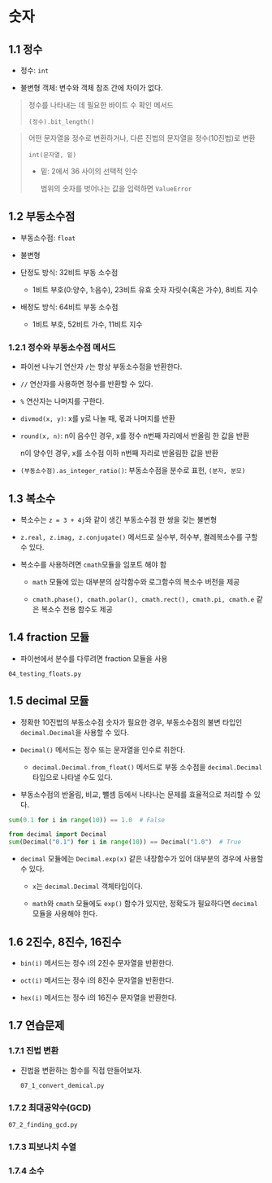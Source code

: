 # 숫자

## 1.1 정수

- 정수: `int`

- 불변형 객체: 변수와 객체 참조 간에 차이가 없다.

> 정수를 나타내는 데 필요한 바이트 수 확인 메서드
>
> `(정수).bit_length()`

> 어떤 문자열을 정수로 변환하거나, 다른 진법의 문자열을 정수(10진법)로 변환
>
> `int(문자열, 밑)`
>
> - 밑: 2에서 36 사이의 선택적 인수
> 
>   범위의 숫자를 벗어나는 값을 입력하면 `ValueError`

## 1.2 부동소수점

- 부동소수점: `float`

- 불변형

- 단정도 방식: 32비트 부동 소수점

  - 1비트 부호(0:양수, 1:음수), 23비트 유효 숫자 자릿수(혹은 가수), 8비트 지수

- 배정도 방식: 64비트 부동 소수점

  - 1비트 부호, 52비트 가수, 11비트 지수

### 1.2.1 정수와 부동소수점 메서드

- 파이썬 나누기 연산자 `/`는 항상 부동소수점을 반환한다.

- `//` 연산자를 사용하면 정수를 반환할 수 있다.

- `%` 연산자는 나머지를 구한다.

- `divmod(x, y)`: x를 y로 나눌 때, 몫과 나머지를 반환

- `round(x, n)`: n이 음수인 경우, x를 정수 n번째 자리에서 반올림 한 값을 반환

  n이 양수인 경우, x를 소수점 이하 n번째 자리로 반올림한 값을 반환

- `(부동소수점).as_integer_ratio()`: 부동소수점을 분수로 표헌, `(분자, 분모)`

## 1.3 복소수

- 복소수는 `z = 3 + 4j`와 같이 생긴 부동소수점 한 쌍을 갖는 불변형

- `z.real, z.imag, z.conjugate()` 메서드로 실수부, 허수부, 켤레복소수를 구할 수 있다.

- 복소수를 사용하려면 `cmath`모듈을 임포트 해야 함

  - `math` 모듈에 있는 대부분의 삼각함수와 로그함수의 복소수 버전을 제공

  - `cmath.phase(), cmath.polar(), cmath.rect(), cmath.pi, cmath.e` 같은 복소수 전용 함수도 제공

## 1.4 fraction 모듈

- 파이썬에서 분수를 다루려면 fraction 모듈을 사용

`04_testing_floats.py`

## 1.5 decimal 모듈

- 정확한 10진법의 부동소수점 숫자가 필요한 경우, 부동소수점의 불변 타입인 `decimal.Decimal`을 사용할 수 있다.

- `Decimal()` 메서드는 정수 또는 문자열을 인수로 취한다.

  - `decimal.Decimal.from_float()` 메서드로 부동 소수점을 `decimal.Decimal` 타입으로 나타낼 수도 있다.

- 부동소수점의 반올림, 비교, 뺄셈 등에서 나타나는 문제를 효율적으로 처리할 수 있다.

```python
sum(0.1 for i in range(10)) == 1.0  # False

from decimal import Decimal
sum(Decimal("0.1") for i in range(10)) == Decimal("1.0")  # True
```

- `decimal` 모듈에는 `Decimal.exp(x)` 같은 내장함수가 있어 대부분의 경우에 사용할 수 있다.

  - `x`는 `decimal.Decimal` 객체타입이다.

  - `math`와 `cmath` 모듈에도 `exp()` 함수가 있지만, 정확도가 필요하다면 `decimal` 모듈을 사용해야 한다.

## 1.6 2진수, 8진수, 16진수

- `bin(i)` 메서드는 정수 i의 2진수 문자열을 반환한다.

- `oct(i)` 메서드는 정수 i의 8진수 문자열을 반환한다.

- `hex(i)` 메서드는 정수 i의 16진수 문자열을 반환한다.

## 1.7 연습문제

### 1.7.1 진법 변환

- 진법을 변환하는 함수를 직접 만들어보자. 

  `07_1_convert_demical.py`

### 1.7.2 최대공약수(GCD)

  `07_2_finding_gcd.py`

### 1.7.3 피보나치 수열

### 1.7.4 소수